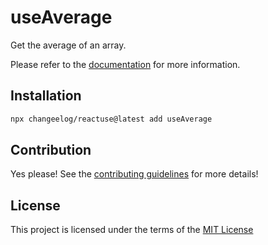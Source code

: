 # useAverage

Get the average of an array.

Please refer to the [documentation](#) for more information.

## Installation

```bash
npx changeelog/reactuse@latest add useAverage
```

## Contribution

Yes please! See the [contributing guidelines](/CONTRIBUTING.md) for more details!

## License

This project is licensed under the terms of the [MIT License](/LICENSE)

